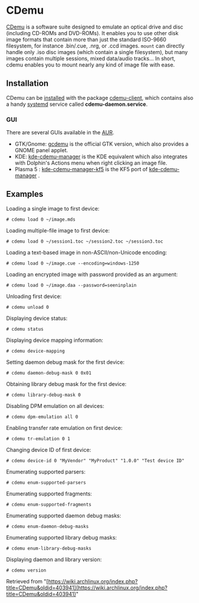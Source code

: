 # CDemu

[CDemu](http://cdemu.sourceforge.net/) is a software suite designed to emulate an optical drive and disc (including CD-ROMs and DVD-ROMs). It enables you to use other disk image formats that contain more than just the standard ISO-9660 filesystem, for instance .bin/.cue, .nrg, or .ccd images. `mount` can directly handle only .iso disc images (which contain a single filesystem), but many images contain multiple sessions, mixed data/audio tracks… In short, cdemu enables you to mount nearly any kind of image file with ease.

## Installation

CDemu can be [installed](/index.php/Pacman "Pacman") with the package [cdemu-client](https://www.archlinux.org/packages/?name=cdemu-client), which contains also a handy [systemd](/index.php/Systemd "Systemd") service called **cdemu-daemon.service**.

### GUI

There are several GUIs available in the [AUR](/index.php/AUR "AUR").

*   GTK/Gnome: [gcdemu](https://aur.archlinux.org/packages/gcdemu/) is the official GTK version, which also provides a GNOME panel applet.
*   KDE: [kde-cdemu-manager](https://aur.archlinux.org/packages/kde-cdemu-manager/) is the KDE equivalent which also integrates with Dolphin's Actions menu when right clicking an image file.
*   Plasma 5 : [kde-cdemu-manager-kf5](https://aur.archlinux.org/packages/kde-cdemu-manager-kf5/) is the KF5 port of [kde-cdemu-manager](https://aur.archlinux.org/packages/kde-cdemu-manager/) .

## Examples

Loading a single image to first device:

```
# cdemu load 0 ~/image.mds

```

Loading multiple-file image to first device:

```
# cdemu load 0 ~/session1.toc ~/session2.toc ~/session3.toc

```

Loading a text-based image in non-ASCII/non-Unicode encoding:

```
# cdemu load 0 ~/image.cue --encoding=windows-1250

```

Loading an encrypted image with password provided as an argument:

```
# cdemu load 0 ~/image.daa --password=seeninplain

```

Unloading first device:

```
# cdemu unload 0

```

Displaying device status:

```
# cdemu status

```

Displaying device mapping information:

```
# cdemu device-mapping

```

Setting daemon debug mask for the first device:

```
# cdemu daemon-debug-mask 0 0x01

```

Obtaining library debug mask for the first device:

```
# cdemu library-debug-mask 0

```

Disabling DPM emulation on all devices:

```
# cdemu dpm-emulation all 0

```

Enabling transfer rate emulation on first device:

```
# cdemu tr-emulation 0 1

```

Changing device ID of first device:

```
# cdemu device-id 0 "MyVendor" "MyProduct" "1.0.0" "Test device ID"

```

Enumerating supported parsers:

```
# cdemu enum-supported-parsers

```

Enumerating supported fragments:

```
# cdemu enum-supported-fragments

```

Enumerating supported daemon debug masks:

```
# cdemu enum-daemon-debug-masks

```

Enumerating supported library debug masks:

```
# cdemu enum-library-debug-masks

```

Displaying daemon and library version:

```
# cdemu version

```

Retrieved from "[https://wiki.archlinux.org/index.php?title=CDemu&oldid=403941](https://wiki.archlinux.org/index.php?title=CDemu&oldid=403941)"